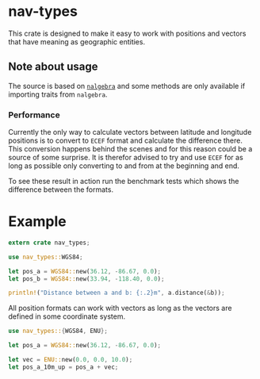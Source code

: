 # nav-types
This crate is designed to make it easy to work with positions and vectors that
have meaning as geographic entities.

## Note about usage
The source is based on [`nalgebra`](http://nalgebra.org) and some methods are
only available if importing traits from `nalgebra`.

### Performance
Currently the only way to calculate vectors between latitude and longitude
positions is to convert to `ECEF` format and calculate the difference there.
This conversion happens behind the scenes and for this reason could be a source
of some surprise. It is therefor advised to try and use `ECEF` for as long as
possible only converting to and from at the beginning and end.

To see these result in action run the benchmark tests which shows the difference
between the formats.

# Example
```rust
extern crate nav_types;

use nav_types::WGS84;

let pos_a = WGS84::new(36.12, -86.67, 0.0);
let pos_b = WGS84::new(33.94, -118.40, 0.0);

println!("Distance between a and b: {:.2}m", a.distance(&b));
```

All position formats can work with vectors as long as the vectors are defined in
some coordinate system.
```rust
use nav_types::{WGS84, ENU};

let pos_a = WGS84::new(36.12, -86.67, 0.0);

let vec = ENU::new(0.0, 0.0, 10.0);
let pos_a_10m_up = pos_a + vec;
```
